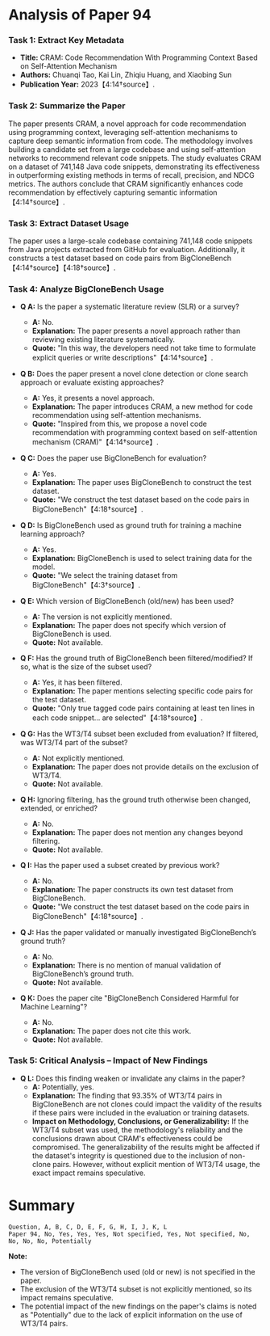 # Analysis of Paper 94

### Task 1: Extract Key Metadata

- **Title:** CRAM: Code Recommendation With Programming Context Based on Self-Attention Mechanism
- **Authors:** Chuanqi Tao, Kai Lin, Zhiqiu Huang, and Xiaobing Sun
- **Publication Year:** 2023【4:14†source】.

### Task 2: Summarize the Paper

The paper presents CRAM, a novel approach for code recommendation using programming context, leveraging self-attention mechanisms to capture deep semantic information from code. The methodology involves building a candidate set from a large codebase and using self-attention networks to recommend relevant code snippets. The study evaluates CRAM on a dataset of 741,148 Java code snippets, demonstrating its effectiveness in outperforming existing methods in terms of recall, precision, and NDCG metrics. The authors conclude that CRAM significantly enhances code recommendation by effectively capturing semantic information【4:14†source】.

### Task 3: Extract Dataset Usage

The paper uses a large-scale codebase containing 741,148 code snippets from Java projects extracted from GitHub for evaluation. Additionally, it constructs a test dataset based on code pairs from BigCloneBench【4:14†source】【4:18†source】.

### Task 4: Analyze BigCloneBench Usage

- **Q A:** Is the paper a systematic literature review (SLR) or a survey?
  - **A:** No.
  - **Explanation:** The paper presents a novel approach rather than reviewing existing literature systematically.
  - **Quote:** "In this way, the developers need not take time to formulate explicit queries or write descriptions"【4:14†source】.

- **Q B:** Does the paper present a novel clone detection or clone search approach or evaluate existing approaches?
  - **A:** Yes, it presents a novel approach.
  - **Explanation:** The paper introduces CRAM, a new method for code recommendation using self-attention mechanisms.
  - **Quote:** "Inspired from this, we propose a novel code recommendation with programming context based on self-attention mechanism (CRAM)"【4:14†source】.

- **Q C:** Does the paper use BigCloneBench for evaluation?
  - **A:** Yes.
  - **Explanation:** The paper uses BigCloneBench to construct the test dataset.
  - **Quote:** "We construct the test dataset based on the code pairs in BigCloneBench"【4:18†source】.

- **Q D:** Is BigCloneBench used as ground truth for training a machine learning approach?
  - **A:** Yes.
  - **Explanation:** BigCloneBench is used to select training data for the model.
  - **Quote:** "We select the training dataset from BigCloneBench"【4:3†source】.

- **Q E:** Which version of BigCloneBench (old/new) has been used?
  - **A:** The version is not explicitly mentioned.
  - **Explanation:** The paper does not specify which version of BigCloneBench is used.
  - **Quote:** Not available.

- **Q F:** Has the ground truth of BigCloneBench been filtered/modified? If so, what is the size of the subset used?
  - **A:** Yes, it has been filtered.
  - **Explanation:** The paper mentions selecting specific code pairs for the test dataset.
  - **Quote:** "Only true tagged code pairs containing at least ten lines in each code snippet... are selected"【4:18†source】.

- **Q G:** Has the WT3/T4 subset been excluded from evaluation? If filtered, was WT3/T4 part of the subset?
  - **A:** Not explicitly mentioned.
  - **Explanation:** The paper does not provide details on the exclusion of WT3/T4.
  - **Quote:** Not available.

- **Q H:** Ignoring filtering, has the ground truth otherwise been changed, extended, or enriched?
  - **A:** No.
  - **Explanation:** The paper does not mention any changes beyond filtering.
  - **Quote:** Not available.

- **Q I:** Has the paper used a subset created by previous work?
  - **A:** No.
  - **Explanation:** The paper constructs its own test dataset from BigCloneBench.
  - **Quote:** "We construct the test dataset based on the code pairs in BigCloneBench"【4:18†source】.

- **Q J:** Has the paper validated or manually investigated BigCloneBench’s ground truth?
  - **A:** No.
  - **Explanation:** There is no mention of manual validation of BigCloneBench’s ground truth.
  - **Quote:** Not available.

- **Q K:** Does the paper cite "BigCloneBench Considered Harmful for Machine Learning"?
  - **A:** No.
  - **Explanation:** The paper does not cite this work.
  - **Quote:** Not available.

### Task 5: Critical Analysis – Impact of New Findings

- **Q L:** Does this finding weaken or invalidate any claims in the paper?
  - **A:** Potentially, yes.
  - **Explanation:** The finding that 93.35% of WT3/T4 pairs in BigCloneBench are not clones could impact the validity of the results if these pairs were included in the evaluation or training datasets.
  - **Impact on Methodology, Conclusions, or Generalizability:** If the WT3/T4 subset was used, the methodology's reliability and the conclusions drawn about CRAM's effectiveness could be compromised. The generalizability of the results might be affected if the dataset's integrity is questioned due to the inclusion of non-clone pairs. However, without explicit mention of WT3/T4 usage, the exact impact remains speculative.

# Summary

```plaintext
Question, A, B, C, D, E, F, G, H, I, J, K, L
Paper 94, No, Yes, Yes, Yes, Not specified, Yes, Not specified, No, No, No, No, Potentially
```

**Note:**  
- The version of BigCloneBench used (old or new) is not specified in the paper.
- The exclusion of the WT3/T4 subset is not explicitly mentioned, so its impact remains speculative.
- The potential impact of the new findings on the paper's claims is noted as "Potentially" due to the lack of explicit information on the use of WT3/T4 pairs.
